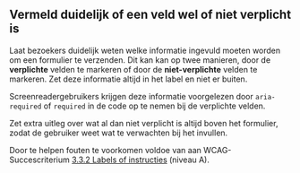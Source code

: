 <!-- @license CC0-1.0 -->

## Vermeld duidelijk of een veld wel of niet verplicht is

Laat bezoekers duidelijk weten welke informatie ingevuld moeten worden om een formulier te verzenden. Dit kan kan op twee manieren, door de **verplichte** velden te markeren of door de **niet-verplichte** velden te markeren. Zet deze informatie altijd in het label en niet er buiten.

Screenreadergebruikers krijgen deze informatie voorgelezen door `aria-required` of `required` in de code op te nemen bij de verplichte velden.

Zet extra uitleg over wat al dan niet verplicht is altijd boven het formulier, zodat de gebruiker weet wat te verwachten bij het invullen.

Door te helpen fouten te voorkomen voldoe van aan WCAG-Succescriterium [3.3.2 Labels of instructies](https://www.w3.org/Translations/WCAG21-nl/#labels-of-instructies) (niveau A).
